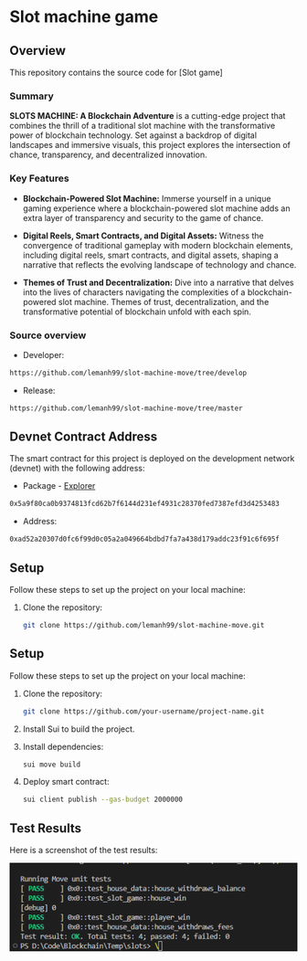 # Slot machine game

## Overview

This repository contains the source code for [Slot game]

### Summary
**SLOTS MACHINE: A Blockchain Adventure** is a cutting-edge project that combines the thrill of a traditional slot machine with the transformative power of blockchain technology. Set against a backdrop of digital landscapes and immersive visuals, this project explores the intersection of chance, transparency, and decentralized innovation.

### Key Features

- **Blockchain-Powered Slot Machine:** Immerse yourself in a unique gaming experience where a blockchain-powered slot machine adds an extra layer of transparency and security to the game of chance.

- **Digital Reels, Smart Contracts, and Digital Assets:** Witness the convergence of traditional gameplay with modern blockchain elements, including digital reels, smart contracts, and digital assets, shaping a narrative that reflects the evolving landscape of technology and chance.

- **Themes of Trust and Decentralization:** Dive into a narrative that delves into the lives of characters navigating the complexities of a blockchain-powered slot machine. Themes of trust, decentralization, and the transformative potential of blockchain unfold with each spin.

### Source overview
- Developer:
```bash
https://github.com/lemanh99/slot-machine-move/tree/develop
```

- Release:
```bash
https://github.com/lemanh99/slot-machine-move/tree/master
```


## Devnet Contract Address

The smart contract for this project is deployed on the development network (devnet) with the following address:
- Package - [Explorer](https://suiexplorer.com/object/0x5a9f80ca0b9374813fcd62b7f6144d231ef4931c28370fed7387efd3d4253483?network=devnet)
```sh
0x5a9f80ca0b9374813fcd62b7f6144d231ef4931c28370fed7387efd3d4253483
```
- Address:
```sh
0xad52a20307d0fc6f99d0c05a2a049664bdbd7fa7a438d179addc23f91c6f695f
```

## Setup

Follow these steps to set up the project on your local machine:

1. Clone the repository:

   ```bash
   git clone https://github.com/lemanh99/slot-machine-move.git
    ```
## Setup

Follow these steps to set up the project on your local machine:

1. Clone the repository:

   ```bash
   git clone https://github.com/your-username/project-name.git
   ```

2. Install Sui to build the project.
3. Install dependencies:
   ```bash
   sui move build
   ```

4. Deploy smart contract:
   ```bash
   sui client publish --gas-budget 2000000
   ```

## Test Results

Here is a screenshot of the test results:

![Test Results](/img/run_test.png)


